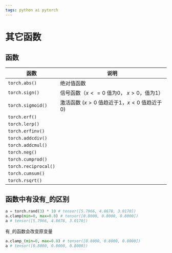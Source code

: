 ```yaml
---
tags: python ai pytorch 
---
```


# 其它函数

## 函数

| 函数                 | 说明                                            |
| -------------------- | ----------------------------------------------- |
| `torch.abs()`        | 绝对值函数                                      |
| `torch.sign()`       | 信号函数（$x <= 0$ 值为0， $x > 0$，值为1）     |
| `torch.sigmoid()`    | 激活函数 ($x > 0$ 值趋近于1，$x < 0$ 值趋近于0) |
| `torch.erf()`        |                                                 |
| `torch.lerp()`       |                                                 |
| `torch.erfinv()`     |                                                 |
| `torch.addcdiv()`    |                                                 |
| `torch.addcmul()`    |                                                 |
| `torch.neg()`        |                                                 |
| `torch.cumprod()`    |                                                 |
| `torch.reciprocal()` |                                                 |
| `torch.cumsum()`     |                                                 |
| `torch.rsqrt()`      |                                                 |

## 函数中有没有`_`的区别

```python
a = torch.rand(3) * 10 # tensor([5.7966, 4.8678, 3.0170])
a.clamp(min=0, max=0.8) # tensor([0.8000, 0.8000, 0.8000])
a # tensor([5.7966, 4.8678, 3.0170])
```

有`_`的函数会改变原变量

```python
a.clamp_(min=0, max=0.8) # tensor([0.8000, 0.8000, 0.8000])
a # tensor([0.8000, 0.8000, 0.8000])
```




